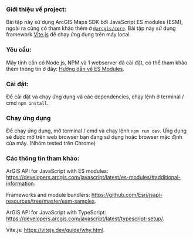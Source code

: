  ### Giới thiệu về project:

Bài tập này sử dụng ArcGIS Maps SDK bởi JavaScript ES modules (ESM), ngoài ra cũng có tham khảo thêm ở [`@arcgis/core`](https://www.npmjs.com/package/@arcgis/core). Bài tập này sử dụng framework [Vite.js](https://vitejs.dev/) để chạy ứng dụng trên máy local.

### Yêu cầu:

Máy tính cần có Node.js, NPM và 1 webserver đã cài đặt, có thể tham khảo thêm thông tin ở đây: [Hướng dẫn về ES Modules](https://developers.arcgis.com/javascript/latest/es-modules/#prerequisites).

### Cài đặt:

Để cài đặt và chạy ứng dụng và các dependencies, chạy lệnh ở terminal / cmd `npm install`.

### Chạy ứng dụng

Để chạy ứng dụng, mở terminal / cmd và chạy lệnh `npm run dev`. Ứng dụng sẽ được mở trên web browser bạn đang sử dụng hoặc browser mặc định của máy. (Nhóm tested trên Chrome)

### Các thông tin tham khảo:

ArGIS API for JavaScript with ES modules: https://developers.arcgis.com/javascript/latest/es-modules/#additional-information. 

Frameworks and module bundlers: https://github.com/Esri/jsapi-resources/tree/master/esm-samples. 

ArGIS API for JavaScript with TypeScript: https://developers.arcgis.com/javascript/latest/typescript-setup/. 

Vite.js: https://vitejs.dev/guide/why.html. 
